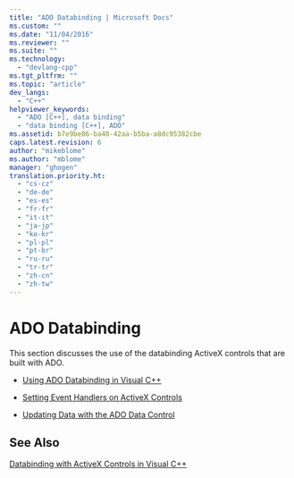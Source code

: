 ```yaml
---
title: "ADO Databinding | Microsoft Docs"
ms.custom: ""
ms.date: "11/04/2016"
ms.reviewer: ""
ms.suite: ""
ms.technology: 
  - "devlang-cpp"
ms.tgt_pltfrm: ""
ms.topic: "article"
dev_langs: 
  - "C++"
helpviewer_keywords: 
  - "ADO [C++], data binding"
  - "data binding [C++], ADO"
ms.assetid: b7e9be06-ba40-42aa-b5ba-a8dc95382cbe
caps.latest.revision: 6
author: "mikeblome"
ms.author: "mblome"
manager: "ghogen"
translation.priority.ht: 
  - "cs-cz"
  - "de-de"
  - "es-es"
  - "fr-fr"
  - "it-it"
  - "ja-jp"
  - "ko-kr"
  - "pl-pl"
  - "pt-br"
  - "ru-ru"
  - "tr-tr"
  - "zh-cn"
  - "zh-tw"
---
```

# ADO Databinding
This section discusses the use of the databinding ActiveX controls that are built with ADO.  
  
-   [Using ADO Databinding in Visual C++](../../data/ado-rdo/using-ado-databinding-in-visual-cpp.md)  
  
-   [Setting Event Handlers on ActiveX Controls](../../data/ado-rdo/setting-event-handlers-on-activex-controls.md)  
  
-   [Updating Data with the ADO Data Control](../../data/ado-rdo/updating-data-with-the-ado-data-control.md)  
  
## See Also  
 [Databinding with ActiveX Controls in Visual C++](../../data/ado-rdo/databinding-with-activex-controls-in-visual-cpp.md)
